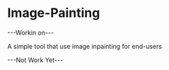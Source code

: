# Image-Painting
---Workin on---

A simple tool that use image inpainting for end-users

---Not Work Yet---